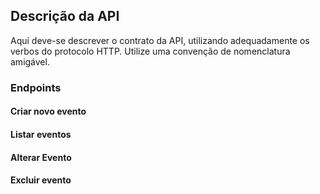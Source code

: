 ## Descrição da API

Aqui deve-se descrever o contrato da API, utilizando adequadamente os verbos
do protocolo HTTP. Utilize uma convenção de nomenclatura amigável. 


### Endpoints

#### Criar novo evento




#### Listar eventos



#### Alterar Evento



#### Excluir evento

